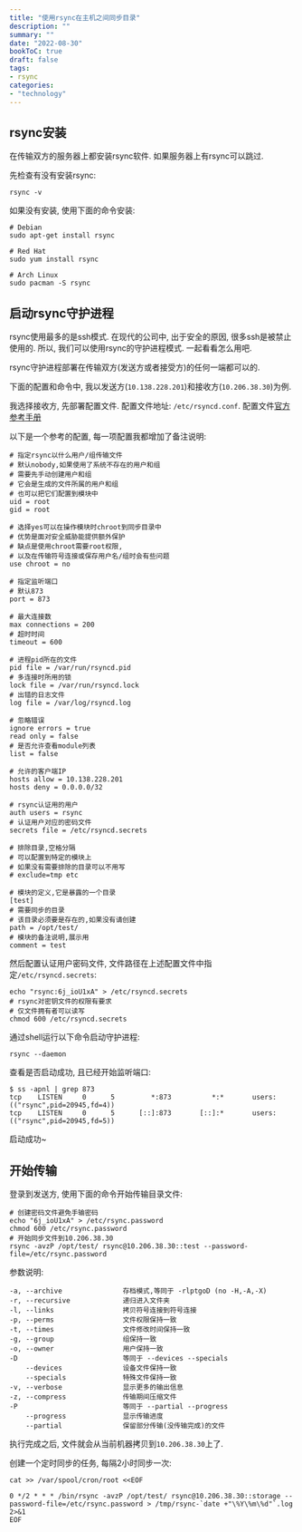 ```yaml
---
title: "使用rsync在主机之间同步目录"
description: ""
summary: ""
date: "2022-08-30"
bookToC: true
draft: false
tags:
- rsync
categories:
- "technology"
---
```


## rsync安装

在传输双方的服务器上都安装rsync软件. 如果服务器上有rsync可以跳过.

先检查有没有安装rsync:

```shell
rsync -v
```

如果没有安装, 使用下面的命令安装:

```shell
# Debian
sudo apt-get install rsync

# Red Hat
sudo yum install rsync

# Arch Linux
sudo pacman -S rsync
```

## 启动rsync守护进程

rsync使用最多的是ssh模式. 在现代的公司中, 出于安全的原因, 很多ssh是被禁止使用的. 所以, 我们可以使用rsync的守护进程模式. 一起看看怎么用吧.

rsync守护进程部署在传输双方(发送方或者接受方)的任何一端都可以的. 

下面的配置和命令中, 我以发送方(`10.138.228.201`)和接收方(`10.206.38.30`)为例.

我选择接收方, 先部署配置文件. 配置文件地址: `/etc/rsyncd.conf`. 配置文件[官方参考手册](https://linux.die.net/man/5/rsyncd.conf)

以下是一个参考的配置, 每一项配置我都增加了备注说明:

```shell
# 指定rsync以什么用户/组传输文件
# 默认nobody,如果使用了系统不存在的用户和组
# 需要先手动创建用户和组
# 它会是生成的文件所属的用户和组
# 也可以把它们配置到模块中
uid = root
gid = root

# 选择yes可以在操作模块时chroot到同步目录中
# 优势是面对安全威胁能提供额外保护
# 缺点是使用chroot需要root权限,
# 以及在传输符号连接或保存用户名/组时会有些问题
use chroot = no

# 指定监听端口
# 默认873
port = 873

# 最大连接数
max connections = 200
# 超时时间
timeout = 600

# 进程pid所在的文件
pid file = /var/run/rsyncd.pid
# 多连接时所用的锁
lock file = /var/run/rsyncd.lock
# 出错的日志文件
log file = /var/log/rsyncd.log

# 忽略错误
ignore errors = true
read only = false
# 是否允许查看module列表
list = false

# 允许的客户端IP
hosts allow = 10.138.228.201
hosts deny = 0.0.0.0/32

# rsync认证用的用户
auth users = rsync
# 认证用户对应的密码文件
secrets file = /etc/rsyncd.secrets

# 排除目录,空格分隔
# 可以配置到特定的模块上
# 如果没有需要排除的目录可以不用写
# exclude=tmp etc

# 模块的定义,它是暴露的一个目录
[test]
# 需要同步的目录
# 该目录必须要是存在的,如果没有请创建
path = /opt/test/
# 模块的备注说明,展示用
comment = test
```

然后配置认证用户密码文件, 文件路径在上述配置文件中指定`/etc/rsyncd.secrets`:

```shell
echo "rsync:6j_ioU1xA" > /etc/rsyncd.secrets
# rsync对密钥文件的权限有要求
# 仅文件拥有者可以读写
chmod 600 /etc/rsyncd.secrets
```

通过shell运行以下命令启动守护进程:

```shell
rsync --daemon
```

查看是否启动成功, 且已经开始监听端口:

```shell
$ ss -apnl | grep 873
tcp    LISTEN     0      5         *:873          *:*       users:(("rsync",pid=20945,fd=4))
tcp    LISTEN     0      5      [::]:873       [::]:*       users:(("rsync",pid=20945,fd=5))
```

启动成功~

## 开始传输

登录到发送方, 使用下面的命令开始传输目录文件:

```shell
# 创建密码文件避免手输密码
echo "6j_ioU1xA" > /etc/rsync.password
chmod 600 /etc/rsync.password
# 开始同步文件到10.206.38.30
rsync -avzP /opt/test/ rsync@10.206.38.30::test --password-file=/etc/rsync.password
```

参数说明:

```shell
-a, --archive               存档模式,等同于 -rlptgoD (no -H,-A,-X)
-r, --recursive             递归进入文件夹
-l, --links                 拷贝符号连接到符号连接
-p, --perms                 文件权限保持一致
-t, --times                 文件修改时间保持一致
-g, --group                 组保持一致
-o, --owner                 用户保持一致 
-D                          等同于 --devices --specials
    --devices               设备文件保持一致
    --specials              特殊文件保持一致
-v, --verbose               显示更多的输出信息
-z, --compress              传输期间压缩文件
-P                          等同于 --partial --progress
    --progress              显示传输进度
    --partial               保留部分传输(没传输完成)的文件
```

执行完成之后, 文件就会从当前机器拷贝到`10.206.38.30`上了.

创建一个定时同步的任务, 每隔2小时同步一次:

```shell
cat >> /var/spool/cron/root <<EOF

0 */2 * * * /bin/rsync -avzP /opt/test/ rsync@10.206.38.30::storage --password-file=/etc/rsync.password > /tmp/rsync-`date +"\%Y\%m\%d"`.log 2>&1
EOF
```